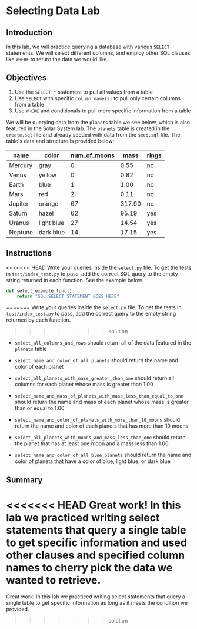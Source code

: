 
# Selecting Data Lab

## Introduction
In this lab, we will practice querying a database with various `SELECT` statements. We will select different columns, and employ other SQL clauses like `WHERE` to return the data we would like.

## Objectives

1.  Use the `SELECT *` statement to pull all values from a table
2.  Use `SELECT` with specific `column_name(s)` to pull only certain columns from a table
3.  Use `WHERE` and conditionals to pull more specific information from a table

We will be querying data from the `planets` table we see below, which is also featured in the Solar System lab. The `planets` table is created in the `create.sql` file and already seeded with data from the `seed.sql` file. The table's data and structure is provided below:

|name   |color |num_of_moons|mass|rings|
|-------|-------|-------|-------|-------|
|Mercury|gray   |0      |0.55   |no     |
|Venus  |yellow |0      |0.82   |no     |
|Earth  |blue   |1      |1.00   |no     |
|Mars   |red    |2      |0.11   |no     |
|Jupiter|orange |67     |317.90 |no     |
|Saturn |hazel  |62     |95.19  |yes    |
|Uranus |light blue|27  |14.54  |yes    |
|Neptune|dark blue|14   |17.15  |yes    |

## Instructions

<<<<<<< HEAD
Write your queries inside the `select.py` file.  To get the tests in `test/index_test.py` to pass, add the correct SQL query to the empty string returned in each function. See the example below.

```python
def select_example_func():
    return "SQL SELECT STATEMENT GOES HERE"
```
=======
Write your queries inside the `select.py` file.  To get the tests in `test/index_test.py` to pass, add the correct query to the empty string returned by each function.
>>>>>>> solution

* `select_all_columns_and_rows` should return all of the data featured in the `planets` table

* `select_name_and_color_of_all_planets` should return the name and color of each planet

* `select_all_planets_with_mass_greater_than_one` should return all columns for each planet whose mass is greater than 1.00


* `select_name_and_mass_of_planets_with_mass_less_than_equal_to_one` should return the name and mass of each planet whose mass is greater than or equal to 1.00

* `select_name_and_color_of_planets_with_more_than_10_moons` should return the name and color of each planets that has more than 10 moons

* `select_all_planets_with_moons_and_mass_less_than_one` should return the planet that has at least one moon and a mass less than 1.00

* `select_name_and_color_of_all_blue_planets` should return the name and color of planets that have a color of blue, light blue, or dark blue

## Summary

<<<<<<< HEAD
Great work! In this lab we practiced writing select statements that query a single table to get specific information and used other clauses and specified column names to cherry pick the data we wanted to retrieve. 
=======
Great work! In this lab we practiced writing select statements that query a single table to get specific information as long as it meets the condition we provided. 
>>>>>>> solution
